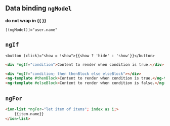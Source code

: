 
## Data binding `ngModel`

**do not wrap in {{  }}**

```
[(ngModel)]="user.name"
```

## `ngIf`

    <button (click)="show = !show">{{show ? 'hide' : 'show'}}</button>

```html
<div *ngIf="condition">Content to render when condition is true.</div>
```

```html
<div *ngIf="condition; then thenBlock else elseBlock"></div>
<ng-template #thenBlock>Content to render when condition is true.</ng-template>
<ng-template #elseBlock>Content to render when condition is false.</ng-template>
```

## `ngFor`

```html
<ion-list *ngFor="let item of items"; index as i;>
    {{item.name}}
</ion-list>
```

